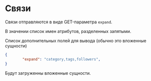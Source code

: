 Связи
===

Связи отправляются в виде GET-параметра `expand`.

В значении список имен атрибутов, разделенных запятыми.

Список дополнительных полей для вывода (обычно это вложенные сущности)

```json
{
		"expand": "category,tags,followers",
}
```

Будут загруженны вложенные сущности.
